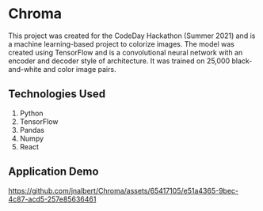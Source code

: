 # Chroma

This project was created for the CodeDay Hackathon (Summer 2021) and is a machine learning-based project to colorize images. 
The model was created using TensorFlow and is a convolutional neural network with an encoder and decoder style of architecture.
It was trained on 25,000 black-and-white and color image pairs.

## Technologies Used
  1. Python
  2. TensorFlow
  3. Pandas
  4. Numpy
  5. React

## Application Demo

https://github.com/jnalbert/Chroma/assets/65417105/e51a4365-9bec-4c87-acd5-257e85636461
